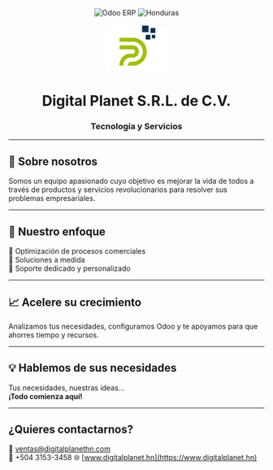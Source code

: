 <div align="center">
	<img src="https://img.shields.io/badge/Odoo-ERP-purple?style=for-the-badge&logo=odoo" alt="Odoo ERP" />
	<img src="https://img.shields.io/badge/Honduras-blue?style=for-the-badge" alt="Honduras" />
	<br><br>
	<img src="https://github.com/Digital-Planet-S-R-L-de-C-V/.github/blob/main/images/Logo-icon.png?raw=true" width="120" alt="Logo Digital Planet" />
	<h1>Digital Planet S.R.L. de C.V.</h1>
	<h3>Tecnología y Servicios</h3>
</div>

---

## 🚀 Sobre nosotros

Somos un equipo apasionado cuyo objetivo es mejorar la vida de todos a través de productos y servicios revolucionarios para resolver sus problemas empresariales.

---

## 🎯 Nuestro enfoque

🔹 Optimización de procesos comerciales  
🔹 Soluciones a medida  
🔹 Soporte dedicado y personalizado

---

## 📈 Acelere su crecimiento

Analizamos tus necesidades, configuramos Odoo y te apoyamos para que ahorres tiempo y recursos.

---

## 💡 Hablemos de sus necesidades

Tus necesidades, nuestras ideas...  
**¡Todo comienza aquí!**

---

## ¿Quieres contactarnos?

📧 ventas@digitalplanethn.com  
📱 +504 3153-3458
🌐 [www.digitalplanet.hn](https://www.digitalplanet.hn)
